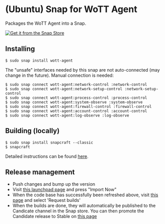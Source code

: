 # (Ubuntu) Snap for WoTT Agent

Packages the WoTT Agent into a Snap.

[![Get it from the Snap Store](https://snapcraft.io/static/images/badges/en/snap-store-black.svg)](https://snapcraft.io/wott-agent)

## Installing

```
$ sudo snap install wott-agent
```
The "unsafe" interfaces needed by this snap are not auto-connected (may change in the future). Manual connection is needed:
```
$ sudo snap connect wott-agent:network-control :network-control
$ sudo snap connect wott-agent:network-setup-control :network-setup-control
$ sudo snap connect wott-agent:process-control :process-control
$ sudo snap connect wott-agent:system-observe :system-observe
$ sudo snap connect wott-agent:firewall-control :firewall-control
$ sudo snap connect wott-agent:account-control :account-control
$ sudo snap connect wott-agent:log-observe :log-observe
```

## Building (locally)

```
$ sudo snap install snapcraft --classic
$ snapcraft
```

Detailed instructions can be found [here](https://forum.snapcraft.io/t/snapcraft-overview/8940).

## Release management

 * Push changes and bump up the version
 * Visit [this launchpad page](https://code.launchpad.net/~vpetersson/wott-agent/+git/wott-agent) and press "Import Now"
 * When the code base has successfully been refreshed above, visit [this page](https://launchpad.net/~wott/+snap/wott-agent) and select 'Request builds'
 * When the builds are done, they will automatically be published to the Candicate channel in the Snap store. You can then promote the Candidate release to Stable on [this page](https://snapcraft.io/wott-agent/releases)
